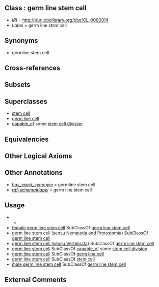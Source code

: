 
## Class : germ line stem cell

 * *IRI* = http://purl.obolibrary.org/obo/CL_0000014
 * *Label* = germ line stem cell

## Synonyms

 * germline stem cell

## Cross-references


## Subsets


## Superclasses

 * [stem cell](../../CL/34/CL_0000034.md)
 * [germ line cell](../../CL/39/CL_0000039.md)
 * [capable_of](../../RO/15/RO_0002215.md) some [stem cell division](../../GO/45/GO_0017145.md)

## Equivalencies


## Other Logical Axioms


## Other Annotations

 * *[has_exact_synonym](../../ym/oboInOwl#hasExactSynonym.md)* = germline stem cell
 * *[rdf-schema#label](../../el/rdf-schema#label.md)* = germ line stem cell

## Usage

 * -
 * [female germ line stem cell](../../CL/22/CL_0000022.md) SubClassOf [germ line stem cell](../../CL/14/CL_0000014.md)
 * [germ line stem cell (sensu Nematoda and Protostomia)](../../CL/86/CL_0000086.md) SubClassOf [germ line stem cell](../../CL/14/CL_0000014.md)
 * [germ line stem cell (sensu Vertebrata)](../../CL/85/CL_0000085.md) SubClassOf [germ line stem cell](../../CL/14/CL_0000014.md)
 * [germ line stem cell](../../CL/14/CL_0000014.md) SubClassOf [capable_of](../../RO/15/RO_0002215.md) some [stem cell division](../../GO/45/GO_0017145.md)
 * [germ line stem cell](../../CL/14/CL_0000014.md) SubClassOf [germ line cell](../../CL/39/CL_0000039.md)
 * [germ line stem cell](../../CL/14/CL_0000014.md) SubClassOf [stem cell](../../CL/34/CL_0000034.md)
 * [male germ line stem cell](../../CL/16/CL_0000016.md) SubClassOf [germ line stem cell](../../CL/14/CL_0000014.md)

## External Comments

